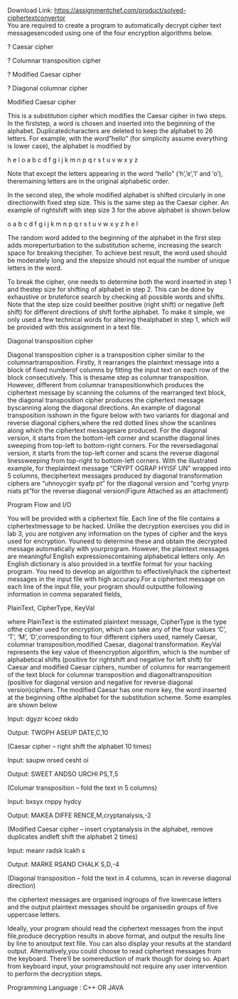 Download Link: https://assignmentchef.com/product/solved-ciphertextconvertor
<br>
You are required to create a program to automatically decrypt cipher text messagesencoded using one of the four encryption algorithms below.

? Caesar cipher

? Columnar transposition cipher

? Modified Caesar cipher

? Diagonal columnar cipher

Modified Caesar cipher

This is a substitution cipher which modifies the Caesar cipher in two steps. In the firststep, a word is chosen and inserted into the beginning of the alphabet. Duplicatedcharacters are deleted to keep the alphabet to 26 letters. For example, with the word”hello” (for simplicity assume everything is lower case), the alphabet is modified by

h e l o a b c d f g i j k m n p q r s t u v w x y z

Note that except the letters appearing in the word “hello” (‘h’,’e’,’l’ and ‘o’), theremaining letters are in the original alphabetic order.

In the second step, the whole modified alphabet is shifted circularly in one directionwith fixed step size. This is the same step as the Caesar cipher. An example of rightshift with step size 3 for the above alphabet is shown below

o a b c d f g i j k m n p q r s t u v w x y z h e l

The random word added to the beginning of the alphabet in the first step adds moreperturbation to the substitution scheme, increasing the search space for breaking thecipher. To achieve best result, the word used should be moderately long and the stepsize should not equal the number of unique letters in the word.

To break the cipher, one needs to determine both the word inserted in step 1 and thestep size for shifting of alphabet in step 2. This can be done by exhaustive or bruteforce search by checking all possible words and shifts. Note that the step size could beeither positive (right shift) or negative (left shift) for different directions of shift forthe alphabet. To make it simple, we only used a few technical words for altering thealphabet in step 1, which will be provided with this assignment in a text file.

Diagonal transposition cipher

Diagonal transposition cipher is a transposition cipher similar to the columnartransposition. Firstly, it rearranges the plaintext message into a block of fixed numberof columns by fitting the input text on each row of the block consecutively. This is thesame step as columnar transposition. However, different from columnar transpositionwhich produces the ciphertext message by scanning the columns of the rearranged text block, the diagonal transposition cipher produces the ciphertext message byscanning along the diagonal directions. An example of diagonal transposition isshown in the figure below with two variants for diagonal and reverse diagonal ciphers,where the red dotted lines show the scanlines along which the ciphertext messagesare produced. For the diagonal version, it starts from the bottom-left corner and scansthe diagonal lines sweeping from top-left to bottom-right corners. For the reversediagonal version, it starts from the top-left corner and scans the reverse diagonal linessweeping from top-right to bottom-left corners. With the illustrated example, for theplaintext message “CRYPT OGRAP HYISF UN” wrapped into 5 columns, theciphertext messages produced by diagonal transformation ciphers are “uhnoycgirr syafp pt” for the diagonal version and “corhg ynyrp niats pt”for the reverse diagonal version(Figure Attached as an attachment)

Program Flow and I/O

You will be provided with a ciphertext file. Each line of the file contains a ciphertextmessage to be hacked. Unlike the decryption exercises you did in lab 3, you are notgiven any information on the types of cipher and the keys used for encryption. Youneed to determine these and obtain the decrypted message automatically with yourprogram. However, the plaintext messages are meaningful English expressionscontaining alphabetical letters only. An English dictionary is also provided in a textfile format for your hacking program. You need to develop an algorithm to effectivelyhack the ciphertext messages in the input file with high accuracy.For a ciphertext message on each line of the input file, your program should outputthe following information in comma separated fields,

PlainText, CipherType, KeyVal

where PlainText is the estimated plaintext message, CipherType is the type ofthe cipher used for encryption, which can take any of the four values ‘C’, ‘T’, ‘M’, ‘D’,corresponding to four different ciphers used, namely Caesar, columnar transposition,modified Caesar, diagonal transformation. KeyVal represents the key value of theencryption algorithm, which is the number of alphabetical shifts (positive for rightshift and negative for left shift) for Caesar and modified Caesar ciphers, number of columns for rearrangement of the text block for columnar transposition and diagonaltransposition (positive for diagonal version and negative for reverse diagonal version)ciphers. The modified Caesar has one more key, the word inserted at the beginning ofthe alphabet for the substitution scheme. Some examples are shown below

Input: dgyzr kcoez nkdo

Output: TWOPH ASEUP DATE,C,10

(Caesar cipher – right shift the alphabet 10 times)

Input: saupw nrsed cesht oi

Output: SWEET ANDSO URCHI PS,T,5

(Columar transposition – fold the text in 5 columns)

Input: bxsyx rnppy hydcy

Output: MAKEA DIFFE RENCE,M,cryptanalysis,-2

(Modified Caesar cipher – insert cryptanalysis in the alphabet, remove duplicates andleft shift the alphabet 2 times)

Input: meanr radsk lcakh s

Output: MARKE RSAND CHALK S,D,-4

(Diagonal transposition – fold the text in 4 columns, scan in reverse diagonal direction)

the ciphertext messages are organised ingroups of five lowercase letters and the output plaintext messages should be organisedin groups of five uppercase letters.

Ideally, your program should read the ciphertext messages from the input file,produce decryption results in above format, and output the results line by line to anoutput text file. You can also display your results at the standard output. Alternatively,you could choose to read ciphertext messages from the keyboard. There’ll be somereduction of mark though for doing so. Apart from keyboard input, your programshould not require any user intervention to perform the decryption steps.

Programming Language : C++ OR JAVA